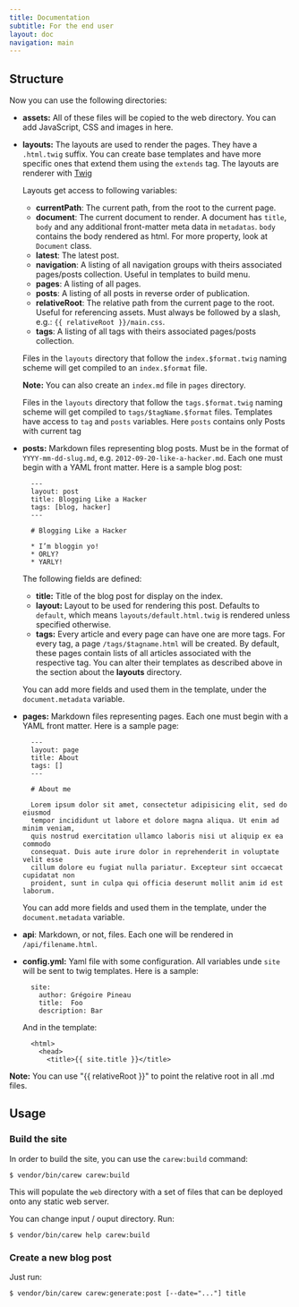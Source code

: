 ```yaml
---
title: Documentation
subtitle: For the end user
layout: doc
navigation: main
---
```


Structure
---------

Now you can use the following directories:

* **assets:** All of these files will be copied to the web directory. You can
  add JavaScript, CSS and images in here.

* **layouts:** The layouts are used to render the pages. They have a
  `.html.twig` suffix. You can create base templates and have more specific
  ones that extend them using the `extends` tag. The layouts are renderer
  with [Twig](http://twig.sensiolabs.com)

  Layouts get access to following variables:

  * **currentPath**: The current path, from the root to the current page.
  * **document**: The current document to render.
    A document has `title`, `body` and any additional front-matter meta data
    in `metadatas`. `body` contains the body rendered as html. For more property,
    look at `Document` class.
  * **latest**: The latest post.
  * **navigation**: A listing of all navigation groups with theirs associated
     pages/posts collection. Useful in templates to build menu.
  * **pages**: A listing of all pages.
  * **posts**: A listing of all posts in reverse order of publication.
  * **relativeRoot**: The relative path from the current page to the root. Useful
   for referencing assets. Must always be followed by a slash, e.g.:
    `{{ relativeRoot }}/main.css`.
  * **tags**: A listing of all tags with theirs associated pages/posts collection.

  Files in the `layouts` directory that follow the `index.$format.twig` naming scheme
  will get compiled to an `index.$format` file.

  **Note:** You can also create an `index.md` file in `pages` directory.

  Files in the `layouts` directory that follow the `tags.$format.twig` naming scheme
  will get compiled to `tags/$tagName.$format` files. Templates have access to `tag` and `posts`
  variables. Here `posts` contains only Posts with current tag

* **posts:** Markdown files representing blog posts. Must be in the format of
  `YYYY-mm-dd-slug.md`, e.g. `2012-09-20-like-a-hacker.md`. Each one must begin
  with a YAML front matter. Here is a sample blog post:

        ---
        layout: post
        title: Blogging Like a Hacker
        tags: [blog, hacker]
        ---

        # Blogging Like a Hacker

        * I’m bloggin yo!
        * ORLY?
        * YARLY!

  The following fields are defined:

  * **title:** Title of the blog post for display on the index.
  * **layout:** Layout to be used for rendering this post. Defaults to `default`,
    which means `layouts/default.html.twig` is rendered unless specified
    otherwise.
  * **tags:** Every article and every page can have one are more tags. For every tag, a page
    `/tags/$tagname.html` will be created. By default, these pages contain lists of all articles
    associated with the respective tag. You can alter their templates as described above in the
    section about the **layouts** directory.

  You can add more fields and used them in the template, under the
  `document.metadata` variable.

* **pages:** Markdown files representing pages. Each one must begin
  with a YAML front matter. Here is a sample page:

        ---
        layout: page
        title: About
        tags: []
        ---

        # About me

        Lorem ipsum dolor sit amet, consectetur adipisicing elit, sed do eiusmod
        tempor incididunt ut labore et dolore magna aliqua. Ut enim ad minim veniam,
        quis nostrud exercitation ullamco laboris nisi ut aliquip ex ea commodo
        consequat. Duis aute irure dolor in reprehenderit in voluptate velit esse
        cillum dolore eu fugiat nulla pariatur. Excepteur sint occaecat cupidatat non
        proident, sunt in culpa qui officia deserunt mollit anim id est laborum.

  You can add more fields and used them in the template, under the
  `document.metadata` variable.

* **api**: Markdown, or not, files. Each one will be rendered in `/api/filename.html`.

* **config.yml:** Yaml file with some configuration. All variables unde `site`
  will be sent to twig templates. Here is a sample:

        site:
          author: Grégoire Pineau
          title:  Foo
          description: Bar

  And in the template:

        <html>
          <head>
            <title>{{ site.title }}</title>

**Note:** You can use "{{&nbsp;relativeRoot }}" to point the relative root in all .md files.



Usage
-----

### Build the site

In order to build the site, you can use the `carew:build` command:

    $ vendor/bin/carew carew:build

This will populate the `web` directory with a set of files that can be
deployed onto any static web server.

You can change input / ouput directory. Run:

    $ vendor/bin/carew help carew:build

### Create a new blog post

Just run:

    $ vendor/bin/carew carew:generate:post [--date="..."] title

